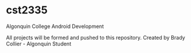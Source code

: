 # cst2335
Algonquin College Android Development

All projects will be formed and pushed to this repository. Created by 
Brady 
Collier - Algonquin Student
